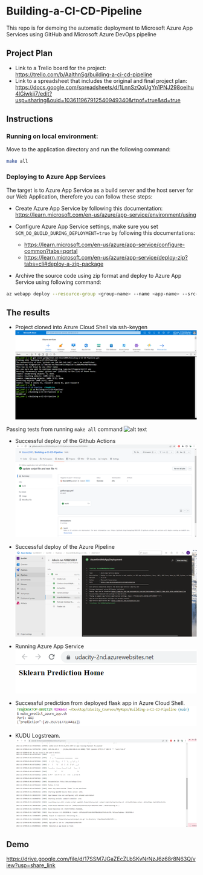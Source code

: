 # Building-a-CI-CD-Pipeline
This repo is for demoing the automatic deployment to Microsoft Azure App Services using GitHub and Microsoft Azure DevOps pipeline

## Project Plan

* Link to a Trello board for the project: https://trello.com/b/AalthnSg/building-a-ci-cd-pipeline
* Link to a spreadsheet that includes the original and final project plan: https://docs.google.com/spreadsheets/d/1LnnSzQoUgYn1PNJ298oeihu4lGiwkjj7/edit?usp=sharing&ouid=103611967912540949340&rtpof=true&sd=true

## Instructions
### Running on local environment:

Move to the application directory and run the following command:

```bash
make all
```
### Deploying to Azure App Services

The target is to Azure App Service as a build server and the host server for our Web Application, therefore you can follow these steps:

* Create Azure App Service by following this documentation: <https://learn.microsoft.com/en-us/azure/app-service/environment/using>

* Configure Azure App Service settings, make sure you set `SCM_DO_BUILD_DURING_DEPLOYMENT=true` by following this documentations:
  * <https://learn.microsoft.com/en-us/azure/app-service/configure-common?tabs=portal>
  * <https://learn.microsoft.com/en-us/azure/app-service/deploy-zip?tabs=cli#deploy-a-zip-package>

* Archive the source code using zip format and deploy to Azure App Service using following command:

```bash
az webapp deploy --resource-group <group-name> --name <app-name> --src-path <zip-package-path>
```

## The results
* Project cloned into Azure Cloud Shell via ssh-keygen
![alt text](img/ssh-keygen.png)

 Passing tests from running `make all` command
![alt text](img/)

* Successful deploy of the Github Actions
![alt text](img/Github%20Actions%20build%20succeed.png)

* Successful deploy of the Azure Pipeline
![alt text](img/azurepipeline-success.png)

* Running Azure App Service
![alt text](img/webapp.png)

* Successful prediction from deployed flask app in Azure Cloud Shell.
![alt text](img/prediction.png)

* KUDU Logstream.
![alt text](img/logs%20stream.png)

## Demo
https://drive.google.com/file/d/17SSM7JGaZEcZLbSKvNrNzJ6z68r8N63Q/view?usp=share_link

